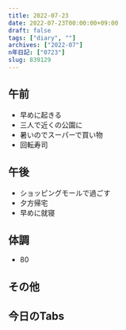 ```yaml
---
title: 2022-07-23
date: 2022-07-23T00:00:00+09:00
draft: false
tags: ["diary", ""]
archives: ["2022-07"]
n年日記: ["0723"]
slug: 839129
---
```

## 午前
- 早めに起きる
- 三人で近くの公園に
- 暑いのでスーパーで買い物
- 回転寿司
## 午後
- ショッピングモールで過ごす
- 夕方帰宅
- 早めに就寝
## 体調
- 80
## その他
## 今日のTabs